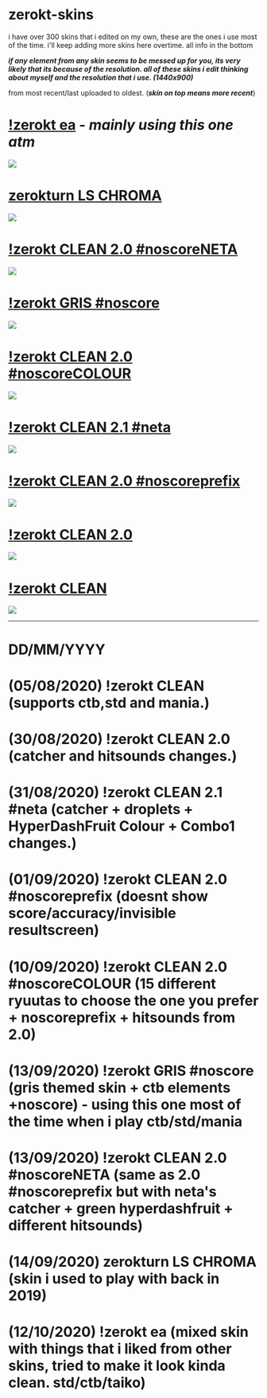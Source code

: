 # zerokt-skins
i have over 300 skins that i edited on my own, these are the ones i use most of the time. 
i'll keep adding more skins here overtime.
all info in the bottom 

***if any element from any skin seems to be messed up for you,  its very likely that its because of the resolution. all of these skins i edit thinking about myself and the resolution that i use. (1440x900)***

from most recent/last uploaded to oldest.
(***skin on top means more recent***)

# [!zerokt ea](https://drive.google.com/file/d/1WNxnbYrUMYaBb6Xxo_cMag6nAGBt_7BG/view?usp=sharing) - ***mainly using this  one atm***
![](https://imgur.com/rIj9bxo.png)

# [zerokturn LS CHROMA](https://drive.google.com/file/d/1uKDhFbf6dygI45c7_iePCTeNVY5kkMPa/view) 
![](https://imgur.com/SunfT2T.png)

# [!zerokt CLEAN 2.0 #noscoreNETA](https://drive.google.com/file/d/1aUwZJyTmHhG2LLj2Q7305vZE4aenmDc2/view?usp=sharing) 
![](https://imgur.com/j1yUg1j.png)

# [!zerokt GRIS #noscore](https://drive.google.com/file/d/1WLc6xKZOzaO3yH2QJpMcq-EYjDkZlrSq/view?usp=sharing)  
![](https://imgur.com/Ud8j54w.png)

# [!zerokt CLEAN 2.0 #noscoreCOLOUR](https://drive.google.com/file/d/1LJHZBPh7_mbTRAAlq8FMrwPjM7Te-6gi/view?usp=sharing) 
![](https://imgur.com/6mufbK5.png)

# [!zerokt CLEAN 2.1 #neta](https://drive.google.com/file/d/13s5WTBZSMADaPJwkZRpTshhqW7mv_Ltn/view?usp=sharing) 
![](https://imgur.com/tYFym7N.png)

# [!zerokt CLEAN 2.0 #noscoreprefix](https://drive.google.com/file/d/16MJY0sJdU5826tRnFDEcX9_ec2Kz5XwG/view?usp=sharing) 
![](https://imgur.com/lkSmlGG.png)

# [!zerokt CLEAN 2.0](https://drive.google.com/file/d/1s_ZxLAJIi-x8wd42UzFIBwg28T0TSs67/view?usp=sharing) 
![](https://imgur.com/xQBn4Xd.png)

# [!zerokt CLEAN](https://drive.google.com/file/d/1H8QpSHZbAfcKJi8TzOI-OldjuHirLMOp/view?usp=sharing)
![](https://imgur.com/1CByTJX.png)


---------------------------------------------------------------------------------------------------------------------------------------------------------------------------------
#  DD/MM/YYYY
# (05/08/2020) !zerokt CLEAN (supports ctb,std and mania.)
# (30/08/2020) !zerokt CLEAN 2.0 (catcher and hitsounds changes.)
# (31/08/2020) !zerokt CLEAN 2.1 #neta (catcher + droplets + HyperDashFruit Colour + Combo1 changes.)
# (01/09/2020) !zerokt CLEAN 2.0 #noscoreprefix (doesnt show score/accuracy/invisible resultscreen)
# (10/09/2020) !zerokt CLEAN 2.0 #noscoreCOLOUR (15 different ryuutas to choose the one you prefer + noscoreprefix + hitsounds from 2.0)
# (13/09/2020) !zerokt GRIS #noscore (gris themed skin + ctb elements +noscore) -  using this one most of the time when i play ctb/std/mania
# (13/09/2020) !zerokt CLEAN 2.0 #noscoreNETA (same as 2.0 #noscoreprefix but with neta's catcher + green hyperdashfruit + different hitsounds)
# (14/09/2020) zerokturn LS CHROMA (skin i used to play with back in 2019) 
# (12/10/2020) !zerokt ea (mixed skin with things that i liked from other skins, tried to make it look kinda clean. std/ctb/taiko)
